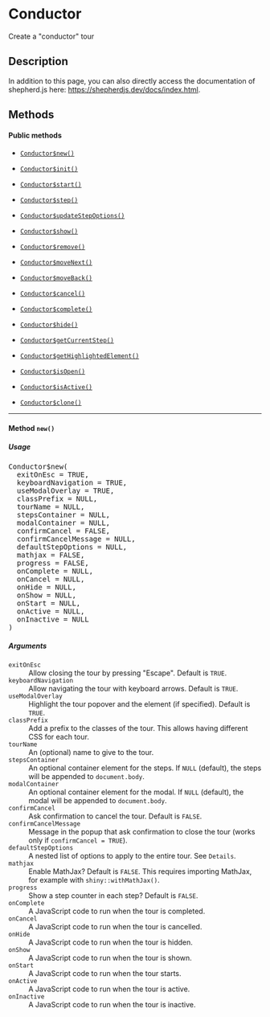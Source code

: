 
# Conductor

Create a "conductor" tour

## Description

In addition to this page, you can also directly access the documentation
of shepherd.js here:
<a href="https://shepherdjs.dev/docs/index.html">https://shepherdjs.dev/docs/index.html</a>.

## Methods

<h4>
Public methods
</h4>
<ul>
<li>

<a href="#method-Conductor-new"><code>Conductor$new()</code></a>

</li>
<li>

<a href="#method-Conductor-init"><code>Conductor$init()</code></a>

</li>
<li>

<a href="#method-Conductor-start"><code>Conductor$start()</code></a>

</li>
<li>

<a href="#method-Conductor-step"><code>Conductor$step()</code></a>

</li>
<li>

<a href="#method-Conductor-updateStepOptions"><code>Conductor$updateStepOptions()</code></a>

</li>
<li>

<a href="#method-Conductor-show"><code>Conductor$show()</code></a>

</li>
<li>

<a href="#method-Conductor-remove"><code>Conductor$remove()</code></a>

</li>
<li>

<a href="#method-Conductor-moveNext"><code>Conductor$moveNext()</code></a>

</li>
<li>

<a href="#method-Conductor-moveBack"><code>Conductor$moveBack()</code></a>

</li>
<li>

<a href="#method-Conductor-cancel"><code>Conductor$cancel()</code></a>

</li>
<li>

<a href="#method-Conductor-complete"><code>Conductor$complete()</code></a>

</li>
<li>

<a href="#method-Conductor-hide"><code>Conductor$hide()</code></a>

</li>
<li>

<a href="#method-Conductor-getCurrentStep"><code>Conductor$getCurrentStep()</code></a>

</li>
<li>

<a href="#method-Conductor-getHighlightedElement"><code>Conductor$getHighlightedElement()</code></a>

</li>
<li>

<a href="#method-Conductor-isOpen"><code>Conductor$isOpen()</code></a>

</li>
<li>

<a href="#method-Conductor-isActive"><code>Conductor$isActive()</code></a>

</li>
<li>

<a href="#method-Conductor-clone"><code>Conductor$clone()</code></a>

</li>
</ul>
<hr>

<a id="method-Conductor-new"></a>

<h4>
Method <code>new()</code>
</h4>
<h5>
Usage
</h5>

<pre>Conductor$new(
  exitOnEsc = TRUE,
  keyboardNavigation = TRUE,
  useModalOverlay = TRUE,
  classPrefix = NULL,
  tourName = NULL,
  stepsContainer = NULL,
  modalContainer = NULL,
  confirmCancel = FALSE,
  confirmCancelMessage = NULL,
  defaultStepOptions = NULL,
  mathjax = FALSE,
  progress = FALSE,
  onComplete = NULL,
  onCancel = NULL,
  onHide = NULL,
  onShow = NULL,
  onStart = NULL,
  onActive = NULL,
  onInactive = NULL
)</pre>

<h5>
Arguments
</h5>
<div class="arguments">

<dl>
<dt>
<code>exitOnEsc</code>
</dt>
<dd>
Allow closing the tour by pressing "Escape". Default is
<code>TRUE</code>.
</dd>
<dt>
<code>keyboardNavigation</code>
</dt>
<dd>
Allow navigating the tour with keyboard arrows. Default is
<code>TRUE</code>.
</dd>
<dt>
<code>useModalOverlay</code>
</dt>
<dd>
Highlight the tour popover and the element (if specified). Default is
<code>TRUE</code>.
</dd>
<dt>
<code>classPrefix</code>
</dt>
<dd>
Add a prefix to the classes of the tour. This allows having different
CSS for each tour.
</dd>
<dt>
<code>tourName</code>
</dt>
<dd>
An (optional) name to give to the tour.
</dd>
<dt>
<code>stepsContainer</code>
</dt>
<dd>
An optional container element for the steps. If <code>NULL</code>
(default), the steps will be appended to <code>document.body</code>.
</dd>
<dt>
<code>modalContainer</code>
</dt>
<dd>
An optional container element for the modal. If <code>NULL</code>
(default), the modal will be appended to <code>document.body</code>.
</dd>
<dt>
<code>confirmCancel</code>
</dt>
<dd>
Ask confirmation to cancel the tour. Default is <code>FALSE</code>.
</dd>
<dt>
<code>confirmCancelMessage</code>
</dt>
<dd>
Message in the popup that ask confirmation to close the tour (works only
if <code>confirmCancel = TRUE</code>).
</dd>
<dt>
<code>defaultStepOptions</code>
</dt>
<dd>
A nested list of options to apply to the entire tour. See
<code>Details</code>.
</dd>
<dt>
<code>mathjax</code>
</dt>
<dd>
Enable MathJax? Default is <code>FALSE</code>. This requires importing
MathJax, for example with <code>shiny::withMathJax()</code>.
</dd>
<dt>
<code>progress</code>
</dt>
<dd>
Show a step counter in each step? Default is <code>FALSE</code>.
</dd>
<dt>
<code>onComplete</code>
</dt>
<dd>
A JavaScript code to run when the tour is completed.
</dd>
<dt>
<code>onCancel</code>
</dt>
<dd>
A JavaScript code to run when the tour is cancelled.
</dd>
<dt>
<code>onHide</code>
</dt>
<dd>
A JavaScript code to run when the tour is hidden.
</dd>
<dt>
<code>onShow</code>
</dt>
<dd>
A JavaScript code to run when the tour is shown.
</dd>
<dt>
<code>onStart</code>
</dt>
<dd>
A JavaScript code to run when the tour starts.
</dd>
<dt>
<code>onActive</code>
</dt>
<dd>
A JavaScript code to run when the tour is active.
</dd>
<dt>
<code>onInactive</code>
</dt>
<dd>
A JavaScript code to run when the tour is inactive.
</dd>
